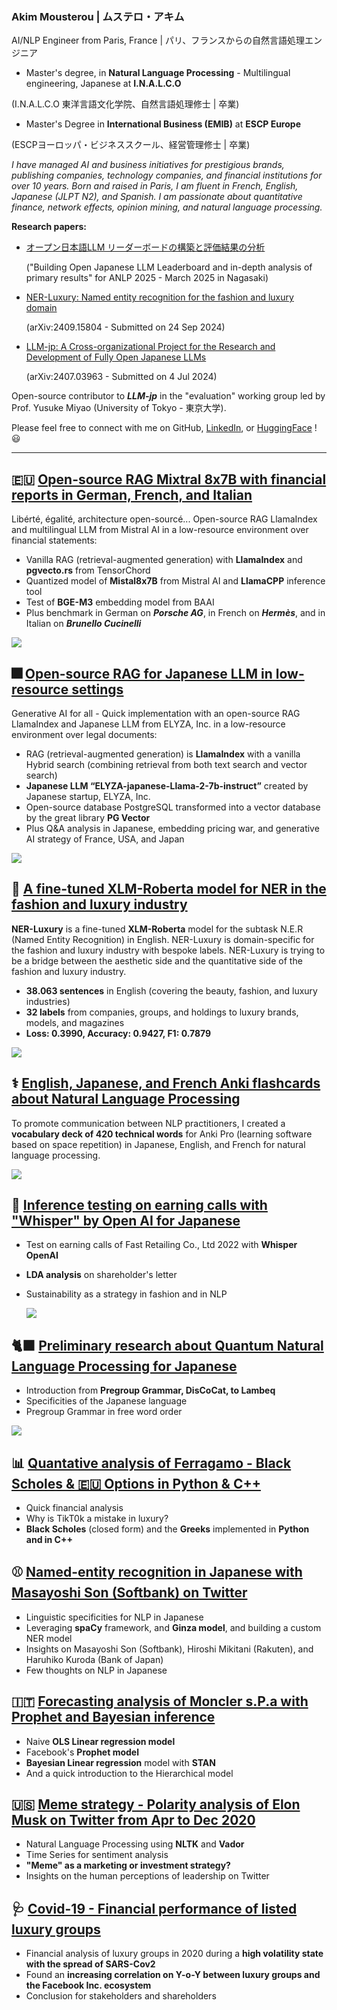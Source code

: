 
### Akim Mousterou | ムステロ・アキム
AI/NLP Engineer from Paris, France | パリ、フランスからの自然言語処理エンジニア

- Master's degree, in **Natural Language Processing** - Multilingual engineering, Japanese at **I.N.A.L.C.O**

(I.N.A.L.C.O 東洋言語文化学院、自然言語処理修士 | 卒業)

- Master's Degree in **International Business (EMIB)** at **ESCP Europe**

(ESCPヨーロッパ・ビジネススクール、経営管理修士 | 卒業)

*I have managed AI and business initiatives for prestigious brands, publishing companies, technology companies, and financial institutions for over 10 years. Born and raised in Paris, I am fluent in French, English, Japanese (JLPT N2), and Spanish. I am passionate about quantitative finance, network effects, opinion mining, and natural language processing.*

 **Research papers:**
- [オープン日本語LLM リーダーボードの構築と評価結果の分析](https://www.anlp.jp/proceedings/annual_meeting/2025/pdf_dir/A2-2.pdf)
  
  ("Building Open Japanese LLM Leaderboard and in-depth analysis of primary results" for ANLP 2025 - March 2025 in Nagasaki)
- [NER-Luxury: Named entity recognition for the fashion and luxury domain](https://arxiv.org/abs/2409.15804)
  
   (arXiv:2409.15804 - Submitted on 24 Sep 2024)
- [LLM-jp: A Cross-organizational Project for the Research and Development of Fully Open Japanese LLMs](https://arxiv.org/abs/2407.03963)
  
   (arXiv:2407.03963 - Submitted on 4 Jul 2024)

Open-source contributor to ***LLM-jp*** in the "evaluation" working group led by Prof. Yusuke Miyao (University of Tokyo - 東京大学).

Please feel free to connect with me on GitHub, [LinkedIn](https://www.linkedin.com/in/akim-mousterou/), or [HuggingFace](https://huggingface.co/AkimfromParis) ! 😃

---

## 🇪🇺 [Open-source RAG Mixtral 8x7B with financial reports in German, French, and Italian](https://github.com/AkimfromParis/Mixtral_RAG/)
Libérté, égalité, architecture open-sourcé...  Open-source RAG LlamaIndex and multilingual LLM from Mistral AI in a low-resource environment over financial statements:
- Vanilla RAG (retrieval-augmented generation) with **LlamaIndex** and **pgvecto.rs** from TensorChord
- Quantized model of **Mistal8x7B** from Mistral AI and **LlamaCPP** inference tool
- Test of **BGE-M3** embedding model from BAAI 
- Plus benchmark in German on ***Porsche AG***, in French on ***Hermès***, and in Italian on ***Brunello Cucinelli***

![](https://github.com/AkimfromParis/akimfromparis/blob/main/images/RAG-mixtral-8x7b-financial-reports-2024.jpg)

## 🎆 [Open-source RAG for Japanese LLM in low-resource settings](https://github.com/AkimfromParis/RAG-Japanese/)
Generative AI for all - Quick implementation with an open-source RAG LlamaIndex and Japanese LLM from ELYZA, Inc. in a low-resource environment over legal documents:
- RAG (retrieval-augmented generation) is **LlamaIndex** with a vanilla Hybrid search (combining retrieval from both text search and vector search)
- **Japanese LLM “ELYZA-japanese-Llama-2-7b-instruct”** created by Japanese startup, ELYZA, Inc.
- Open-source database PostgreSQL transformed into a vector database by the great library **PG Vector**
- Plus Q&A analysis in Japanese, embedding pricing war, and generative AI strategy of France, USA, and Japan

![](https://github.com/AkimfromParis/akimfromParis/blob/main/images/gen-ai-llm-japanese.jpg)

## 💎 [A fine-tuned XLM-Roberta model for NER in the fashion and luxury industry](https://huggingface.co/AkimfromParis/NER-Luxury)
**NER-Luxury** is a fine-tuned **XLM-Roberta** model for the subtask N.E.R (Named Entity Recognition) in English. NER-Luxury is domain-specific for the fashion and luxury industry with bespoke labels. NER-Luxury is trying to be a bridge between the aesthetic side and the quantitative side of the fashion and luxury industry.

- **38.063 sentences** in English (covering the beauty, fashion, and luxury industries)
- **32 labels** from companies, groups, and holdings to luxury brands, models, and magazines
- **Loss: 0.3990, Accuracy: 0.9427, F1: 0.7879**

![](https://github.com/AkimParis/akimparis/blob/main/images/xlmr-ner-luxury.jpg)

## ⚕️ [English, Japanese, and French Anki flashcards about Natural Language Processing](https://github.com/AkimfromParis/anki_jap_ai_vocabulary)
To promote communication between NLP practitioners, I created a **vocabulary deck of 420 technical words** for Anki Pro (learning software based on space repetition) in Japanese, English, and French for natural language processing. 

![](https://github.com/AkimfromParis/akimfromparis/blob/main/images/nlp-dict-en-fr-jp.jpg)

## 🎼 [Inference testing on earning calls with "Whisper" by Open AI for Japanese](https://github.com/AkimfromParis/asr_whisper_jp/blob/main/Whisper_Uniqlo_Q42022.ipynb)
- Test on earning calls of Fast Retailing Co., Ltd 2022 with **Whisper OpenAI**
- **LDA analysis** on shareholder's letter
- Sustainability as a strategy in fashion and in NLP

  ![](https://github.com/AkimfromParis/akimfromparis/blob/main/images/whisper-open-ai-japanese.jpg)
    
## 🐈‍⬛ [Preliminary research about Quantum Natural Language Processing for Japanese](https://github.com/AkimfromParis/quantumNLP_jp/blob/main/Lambeku_QNLP-JP.ipynb)
- Introduction from **Pregroup Grammar, DisCoCat, to Lambeq**
- Specificities of the Japanese language
- Pregroup Grammar in free word order

![](https://github.com/AkimfromParis/akimfromparis/blob/main/images/qnlp-japanese.jpg)

## 📊 [Quantative analysis of Ferragamo - Black Scholes & 🇪🇺 Options in Python & C++](https://github.com/AkimParis/black_scholes/blob/main/tuscan_option.ipynb)
- Quick financial analysis
- Why is TikT0k a mistake in luxury?
- **Black Scholes** (closed form) and the **Greeks** implemented in **Python and in C++**

## ⚾ [Named-entity recognition in Japanese with Masayoshi Son (Softbank) on Twitter](https://github.com/AkimfromParis/ner_japanese/blob/main/Masa_SB.ipynb)
- Linguistic specificities for NLP in Japanese
- Leveraging **spaCy** framework, and **Ginza model**, and building a custom NER model
- Insights on Masayoshi Son (Softbank), Hiroshi Mikitani (Rakuten), and Haruhiko Kuroda (Bank of Japan)
- Few thoughts on NLP in Japanese

## 🇮🇹 [Forecasting analysis of Moncler s.P.a with Prophet and Bayesian inference](https://github.com/AkimfromParis/forecast_genius/blob/main/Moncler_Bayesian.ipynb)
- Naive **OLS Linear regression model**
- Facebook's **Prophet model**
- **Bayesian Linear regression** model with **STAN**
- And a quick introduction to the Hierarchical model

## 🇺🇸 [Meme strategy - Polarity analysis of Elon Musk on Twitter from Apr to Dec 2020](https://github.com/AkimfromParis/nlp_twitter/blob/main/Meme_Strategy.ipynb)
- Natural Language Processing using **NLTK** and **Vador**
- Time Series for sentiment analysis
- **"Meme" as a marketing or investment strategy?**
- Insights on the human perceptions of leadership on Twitter

## 🩺 [Covid-19 - Financial performance of listed luxury groups](https://github.com/AkimfromParis/luxury_risk/blob/main/Luxury_Risk_2020.ipynb)
- Financial analysis of luxury groups in 2020 during a **high volatility state with the spread of SARS-Cov2**
- Found an **increasing correlation on Y-o-Y between luxury groups and the Facebook Inc. ecosystem**
- Conclusion for stakeholders and shareholders
